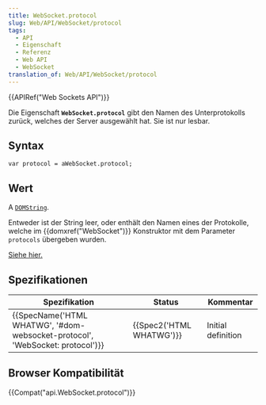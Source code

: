 ```yaml
---
title: WebSocket.protocol
slug: Web/API/WebSocket/protocol
tags:
  - API
  - Eigenschaft
  - Referenz
  - Web API
  - WebSocket
translation_of: Web/API/WebSocket/protocol
---
```

{{APIRef("Web Sockets API")}}

Die Eigenschaft **`WebSocket.protocol`** gibt den Namen des Unterprotokolls zurück, welches der Server ausgewählt hat. Sie ist nur lesbar.

## Syntax

    var protocol = aWebSocket.protocol;

## Wert

A [`DOMString`](/Web/API/DOMString "DOMString is a UTF-16 String. As JavaScript already uses such strings, DOMString is mapped directly to a String.").

Entweder ist der String leer, oder enthält den Namen eines der Protokolle, welche im {{domxref("WebSocket")}} Konstruktor mit dem Parameter `protocols` übergeben wurden.

[Siehe hier.](/de/docs/Web/API/WebSocket/WebSocket#Parameters)

## Spezifikationen

| Spezifikation                                                                                            | Status                           | Kommentar          |
| -------------------------------------------------------------------------------------------------------- | -------------------------------- | ------------------ |
| {{SpecName('HTML WHATWG', '#dom-websocket-protocol', 'WebSocket: protocol')}} | {{Spec2('HTML WHATWG')}} | Initial definition |

## Browser Kompatibilität

{{Compat("api.WebSocket.protocol")}}
